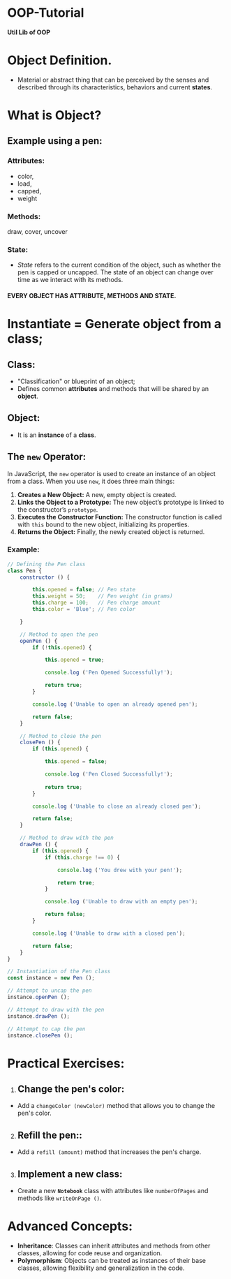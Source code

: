 # OOP-Tutorial
**Util Lib of OOP**

# Object Definition.

* Material or abstract thing that can be perceived by the senses and described through its characteristics, behaviors and current **states**.

# What is Object?

## Example using a pen:

### Attributes:
* color, 
* load, 
* capped, 
* weight

### Methods:
draw, cover, uncover

### State:
- *State* refers to the current condition of the object, such as whether the pen is capped or uncapped. The state of an object can change over time as we interact with its methods.

#### **EVERY OBJECT HAS ATTRIBUTE, METHODS AND STATE.**

# Instantiate = Generate **object** from a **class**;

## Class:
* "Classification" or blueprint of an object;
* Defines common **attributes** and methods that will be shared by an **object**.

## Object:
* It is an **instance** of a **class**.

## The **`new`** Operator:

In JavaScript, the `new` operator is used to create an instance of an object from a class. When you use `new`, it does three main things:
1. **Creates a New Object:** A new, empty object is created.
2. **Links the Object to a Prototype:** The new object’s prototype is linked to the constructor’s `prototype`.
3. **Executes the Constructor Function:** The constructor function is called with `this` bound to the new object, initializing its properties.
4. **Returns the Object:** Finally, the newly created object is returned.

### Example:

```js
// Defining the Pen class
class Pen {
    constructor () {

        this.opened = false; // Pen state
        this.weight = 50;    // Pen weight (in grams)
        this.charge = 100;   // Pen charge amount
        this.color = 'Blue'; // Pen color

    }

    // Method to open the pen
    openPen () {
        if (!this.opened) {

            this.opened = true;

            console.log ('Pen Opened Successfully!');

            return true;
        }

        console.log ('Unable to open an already opened pen');

        return false;
    }

    // Method to close the pen
    closePen () {
        if (this.opened) {

            this.opened = false;

            console.log ('Pen Closed Successfully!');
            
            return true;
        }

        console.log ('Unable to close an already closed pen');

        return false;
    }

    // Method to draw with the pen
    drawPen () {
        if (this.opened) {
            if (this.charge !== 0) {

                console.log ('You drew with your pen!');

                return true;
            }

            console.log ('Unable to draw with an empty pen');

            return false;
        }

        console.log ('Unable to draw with a closed pen');

        return false;
    }
}

// Instantiation of the Pen class
const instance = new Pen ();

// Attempt to uncap the pen
instance.openPen ();

// Attempt to draw with the pen
instance.drawPen ();

// Attempt to cap the pen
instance.closePen ();
```

# Practical Exercises:

1. ## Change the pen's color:
- Add a `changeColor (newColor)` method that allows you to change the pen's color.
2. ## Refill the pen::
- Add a `refill (amount)` method that increases the pen's charge.
3. ## Implement a new class:
- Create a new **`Notebook`** class with attributes like `numberOfPages` and methods like `writeOnPage ()`.


# Advanced Concepts:

- **Inheritance**: Classes can inherit attributes and methods from other classes, allowing for code reuse and organization.
- **Polymorphism**: Objects can be treated as instances of their base classes, allowing flexibility and generalization in the code.